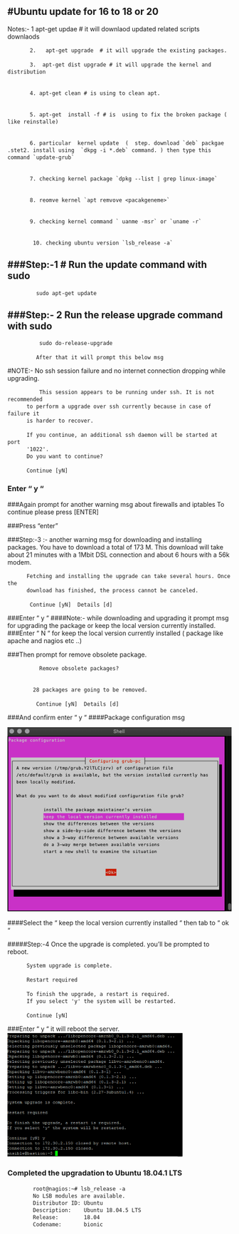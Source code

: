 #Ubuntu update for 16 to 18 or 20
-----------------------------------------

   Notes:- 1   apt-get updae # it will downlaod updated related scripts downlaods
   
   
           2.   apt-get upgrade  # it will upgrade the existing packages.
   
           3.  apt-get dist upgrade # it will upgrade the kernel and distribution
           
           
           4. apt-get clean # is using to clean apt.
           
           
           5. apt-get  install -f # is  using to fix the broken package ( like reinstalle)
           
           
           6. particular  kernel update  (  step. download `deb` packgae .stet2. install using  `dkpg -i *.deb` command. ) then type this command `update-grub`
           
           
           7. checking kernel package `dpkg --list | grep linux-image`
           
           
           8. reomve kernel `apt remvove <pacakgeneme>`
           
           
           9. checking kernel command ` uanme -msr` or `uname -r`


            10. checking ubuntu version `lsb_release -a`


###Step:-1 # Run the update command with sudo 
--------------------------
             sudo apt-get update


###Step:- 2  Run the release upgrade command with sudo
-------------------------------------
              sudo do-release-upgrade
             
             After that it will prompt this below msg
#NOTE:- No ssh session failure and no internet connection dropping while upgrading.
    
              This session appears to be running under ssh. It is not recommended
          to perform a upgrade over ssh currently because in case of failure it
          is harder to recover.

          If you continue, an additional ssh daemon will be started at port
          '1022'.
          Do you want to continue?

          Continue [yN]
          
###   Enter “ y “
###Again prompt for another warning msg about firewalls and iptables
            To continue please press [ENTER]
            
###Press “enter”

###Step:-3 :- another warning msg for downloading and installing packages.
                  You have to download a total of 173 M. This download will take about
          21 minutes with a 1Mbit DSL connection and about 6 hours with a 56k
          modem.

          Fetching and installing the upgrade can take several hours. Once the
          download has finished, the process cannot be canceled.

           Continue [yN]  Details [d]
###Enter “ y “
####Note:-  while downloading and upgrading it prompt msg for upgrading the package or keep the local version currently installed.   
###Enter “ N “  for keep the local version currently installed ( package like apache and nagios etc ..)


###Then prompt for remove obsolete package. 
 
              Remove obsolete packages?


            28 packages are going to be removed.

             Continue [yN]  Details [d]
             
###And confirm enter “ y “
####Package configuration msg

   <img src="https://raw.githubusercontent.com/padalasurendramac/linuxadmin/main/Ubuntu_Upgrade/images/keep_the_local_version.png" >




####Select the “ keep the local version currently installed “ then tab to “ ok “

#####Step:-4 Once the upgrade is completed. you’ll be prompted to reboot.

          System upgrade is complete.

          Restart required

          To finish the upgrade, a restart is required.
          If you select 'y' the system will be restarted.

          Continue [yN]


###Enter “ y “ it will reboot the server.
        <img src="https://raw.githubusercontent.com/padalasurendramac/linuxadmin/main/Ubuntu_Upgrade/images/image1.png" >



### Completed the upgradation to Ubuntu 18.04.1 LTS
        
            root@nagios:~# lsb_release -a
            No LSB modules are available.
            Distributor ID: Ubuntu
            Description:    Ubuntu 18.04.5 LTS
            Release:        18.04
            Codename:       bionic


